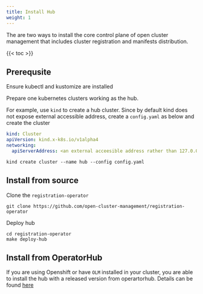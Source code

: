 ```yaml
---
title: Install Hub
weight: 1
---
```


The are two ways to install the core control plane of open cluster management that includes cluster registration and manifests distribution.

<!-- spellchecker-disable -->

{{< toc >}}

<!-- spellchecker-enable -->

## Prerequsite

Ensure kubectl and kustomize are installed

Prepare one kubernetes clusters working as the hub. 

For example, use `kind` to create a hub cluster. Since by default kind does not expose external accessible address, create a `config.yaml` as below and create the cluster

```yaml
kind: Cluster
apiVersion: kind.x-k8s.io/v1alpha4
networking:
  apiServerAddress: <an external acceesible address rather than 127.0.0.1>
```

```Shell
kind create cluster --name hub --config config.yaml
```

## Install from source

Clone the `registration-operator`

```Shell
git clone https://github.com/open-cluster-management/registration-operator
```

Deploy hub

```Shell
cd registration-operator
make deploy-hub
```

## Install from OperatorHub
If you are using Openshift or have `OLM` installed in your cluster, you are able to install the hub with a released version from operartorhub. Details can be found [here](https://operatorhub.io/operator/cluster-manager)